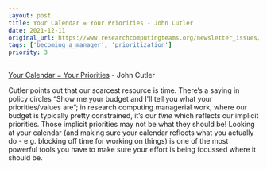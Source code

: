 ```yaml
---
layout: post
title: Your Calendar = Your Priorities - John Cutler
date: 2021-12-11
original_url: https://www.researchcomputingteams.org/newsletter_issues/0104
tags: ['becoming_a_manager', 'prioritization']
priority: 3
---
```


<!-- markdownlint-disable MD033 -->
<!-- markdownlint-disable MD041 -->
<!-- markdownlint-disable MD049 -->

[Your Calendar = Your Priorities](https://cutlefish.substack.com/p/tbm-4952-your-calendar-your-priorities) - John Cutler

Cutler points out that our scarcest resource is time.  There’s a saying in policy circles “Show me your budget and I'll tell you what your priorities/values are”; in research computing managerial work, where our budget is typically pretty constrained, it’s our *time* which reflects our implicit priorities.  Those implicit priorities may not be what they should be!   Looking at your calendar (and making sure your calendar reflects what you actually do - e.g. blocking off time for working on things) is one of the most powerful tools you have to make sure your effort is being focussed where it should be.